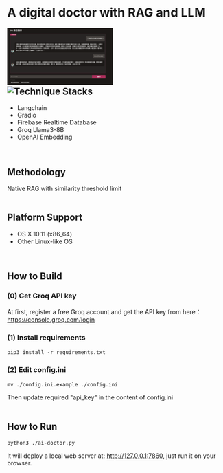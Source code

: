 <p align="center"><h1>A digital doctor with RAG and LLM</h1></p>
<div width="100%">
    <span style="float:left;"><img width="49%" src="./img/index.png"></span>
    <span style="float:left;"><img width="49%" src="./img/index.gif"></span>
</div>
<br/>

## Technique Stacks
- Langchain
- Gradio
- Firebase Realtime Database
- Groq Llama3-8B
- OpenAI Embedding
<br/>

## Methodology
Native RAG with similarity threshold limit
<br/>
<br/>

## Platform Support
- OS X 10.11 (x86_64)
- Other Linux-like OS
<br/>

## How to Build

### (0) Get Groq API key
At first, register a free Groq account and get the API key from here：<br/>
<a href="https://console.groq.com/login" target="_blank">https://console.groq.com/login</a>
<br/>

### (1) Install requirements
```
pip3 install -r requirements.txt
```

### (2) Edit config.ini
```
mv ./config.ini.example ./config.ini
```
Then update required "api_key" in the content of config.ini
<br/>
<br/>

## How to Run
```
python3 ./ai-doctor.py
```
It will deploy a local web server at: http://127.0.0.1:7860, just run it on your browser.
